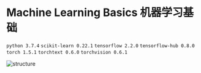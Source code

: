 # Machine Learning Basics 机器学习基础

```python 3.7.4``` ```scikit-learn 0.22.1``` ```tensorflow 2.2.0``` ```tensorflow-hub 0.8.0``` ```torch 1.5.1``` ```torchtext 0.6.0``` ```torchvision 0.6.1``` 

![structure](data/structure.png)




